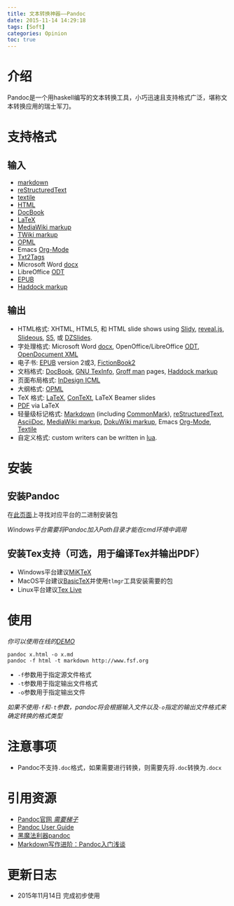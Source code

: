```yaml
---
title: 文本转换神器——Pandoc
date: 2015-11-14 14:29:18
tags: [Soft]
categories: Opinion
toc: true
---
```

# 介绍

Pandoc是一个用haskell编写的文本转换工具，小巧迅速且支持格式广泛，堪称文本转换应用的瑞士军刀。

<!-- more -->

# 支持格式

## 输入
- [markdown](http://daringfireball.net/projects/markdown/)
- [reStructuredText](http://docutils.sourceforge.net/docs/ref/rst/introduction.html)
- [textile](http://redcloth.org/textile)
- [HTML](http://www.w3.org/TR/html40/)
- [DocBook](http://www.docbook.org/)
- [LaTeX](http://www.latex-project.org/)
- [MediaWiki markup](http://www.mediawiki.org/wiki/Help:Formatting)
- [TWiki markup](http://twiki.org/cgi-bin/view/TWiki/TextFormattingRules)
- [OPML](http://dev.opml.org/spec2.html)
- Emacs [Org-Mode](http://orgmode.org)
- [Txt2Tags](http://txt2tags.org/)
- Microsoft Word [docx](http://www.microsoft.com/interop/openup/openxml/default.aspx)
- LibreOffice [ODT](http://en.wikipedia.org/wiki/OpenDocument)
- [EPUB](http://en.wikipedia.org/wiki/EPUB)
- [Haddock markup](http://www.haskell.org/haddock/doc/html/ch03s08.html)

## 输出
-   HTML格式: XHTML, HTML5, 和 HTML slide shows using
    [Slidy](http://www.w3.org/Talks/Tools/Slidy),
    [reveal.js](http://lab.hakim.se/reveal-js/),
    [Slideous](http://goessner.net/articles/slideous/),
    [S5](http://meyerweb.com/eric/tools/s5/), 或
    [DZSlides](http://paulrouget.com/dzslides/).
-   字处理格式: Microsoft Word
    [docx](http://www.microsoft.com/interop/openup/openxml/default.aspx),
    OpenOffice/LibreOffice
    [ODT](http://en.wikipedia.org/wiki/OpenDocument), [OpenDocument
    XML](http://opendocument.xml.org/)
-   电子书: [EPUB](http://en.wikipedia.org/wiki/EPUB) version 2或3,
    [FictionBook2](http://www.fictionbook.org/index.php/Eng:XML_Schema_Fictionbook_2.1)
-   文档格式: [DocBook](http://www.docbook.org/), [GNU
    TexInfo](http://www.gnu.org/software/texinfo/), [Groff
    man](http://www.gnu.org/software/groff/groff.html) pages, [Haddock
    markup](http://www.haskell.org/haddock/doc/html/ch03s08.html)
-   页面布局格式: [InDesign
    ICML](https://www.adobe.com/content/dam/Adobe/en/devnet/indesign/cs55-docs/IDML/idml-specification.pdf)
-   大纲格式: [OPML](http://dev.opml.org/spec2.html)
-   TeX 格式: [LaTeX](http://www.latex-project.org/),
    [ConTeXt](http://www.pragma-ade.nl/), LaTeX Beamer slides
-   [PDF](http://en.wikipedia.org/wiki/Portable_Document_Format) via
    LaTeX
-   轻量级标记格式:
    [Markdown](http://daringfireball.net/projects/markdown/) (including
    [CommonMark](http://commonmark.org)),
    [reStructuredText](http://docutils.sourceforge.net/docs/ref/rst/introduction.html),
    [AsciiDoc](http://www.methods.co.nz/asciidoc/), [MediaWiki
    markup](http://www.mediawiki.org/wiki/Help:Formatting), [DokuWiki
    markup](https://www.dokuwiki.org/wiki:syntax), Emacs
    [Org-Mode](http://orgmode.org),
    [Textile](http://redcloth.org/textile)
-   自定义格式: custom writers can be written in
    [lua](http://www.lua.org).

# 安装

## 安装Pandoc
在[此页面](https://github.com/jgm/pandoc/releases)上寻找对应平台的二进制安装包

*Windows平台需要将Pandoc加入Path目录才能在cmd环境中调用*

## 安装Tex支持（可选，用于编译Tex并输出PDF）

- Windows平台建议[MiKTeX](http://miktex.org/)
- MacOS平台建议[BasicTeX](http://www.tug.org/mactex/morepackages.html)并使用`tlmgr`工具安装需要的包
- Linux平台建议[Tex Live](http://www.tug.org/texlive/)

# 使用

*你可以使用在线的[DEMO](http://pandoc.org/try/)*


```
pandoc x.html -o x.md
pandoc -f html -t markdown http://www.fsf.org
```

- `-f`参数用于指定源文件格式
- `-t`参数用于指定输出文件格式
- `-o`参数用于指定输出文件

*如果不使用`-f`和`-t`参数，pandoc将会根据输入文件以及`-o`指定的输出文件格式来确定转换的格式类型*

# 注意事项

- Pandoc不支持`.doc`格式，如果需要进行转换，则需要先将`.doc`转换为`.docx`

# 引用资源

- [Pandoc官网 *需要梯子* ](http://pandoc.org/)
- [Pandoc User Guide](http://pandoc.org/README.html)
- [黑魔法利器pandoc](http://yanping.me/cn/blog/2012/03/13/pandoc/)
- [Markdown写作进阶：Pandoc入门浅谈](http://www.yangzhiping.com/tech/pandoc.html)

# 更新日志

- 2015年11月14日 完成初步使用